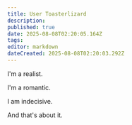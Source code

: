 ```yaml
---
title: User Toasterlizard
description: 
published: true
date: 2025-08-08T02:20:05.164Z
tags: 
editor: markdown
dateCreated: 2025-08-08T02:20:03.292Z
---
```


I'm a realist.

I'm a romantic.

I am indecisive.

And that's about it.